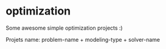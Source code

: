# optimization

Some awesome simple optimization projects :)

Projets name: problem-name + modeling-type + solver-name
